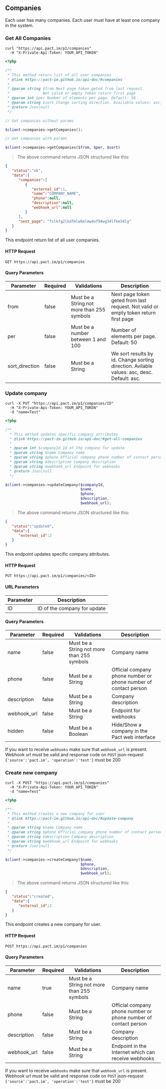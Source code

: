 ## Companies

<aside class="notice">
Each user has many companies. Each user must have at least one company
in the system.
</aside>

### Get All Companies

```shell
curl "https://api.pact.im/p1/companies"
  -H "X-Private-Api-Token: YOUR_API_TOKEN"
```

```php
<?php

/**
 * This method return list of all user companies
 * @link https://pact-im.github.io/api-doc/#companies
 *
 * @param string $from Next page token geted from last request.
 *               Not valid or empty token return first page
 * @param int $per Number of elements per page. Default: 50
 * @param string $sort Change sorting direction. Available values: asc, desc. Default: asc.
 * @return Json|null
 */

// Get companies without params

$client->companies->getCompanies();

// Get companies with params

$client->companies->getCompanies($from, $per, $sort)
```

> The above command returns JSON structured like this:

```json
{
   "status":"ok",
   "data":{
      "companies":[
         {
            "external_id":1,
            "name":"COMPANY_NAME",
            "phone":null,
            "description":null,
            "webhook_url":null
         }
      ],
      "next_page": "fslkfg2lkdfmlwkmlmw4of94wg34lfkm34lg"
   }
}
```

This endpoint return list of all user companies.

#### HTTP Request

`GET https://api.pact.im/p1/companies`

#### Query Parameters

Parameter | Required | Validations | Description
--------- | -------- | ----------- | -----------
from | false | Must be a String not more than 255 symbols | Next page token geted from last request. Not valid or empty token return first page
per | false | Must be a number between 1 and 100 | Number of elements per page. Default: 50
sort_direction | false | Must be a String | We sort results by id. Change sorting direction. Avilable values: asc, desc. Default: asc.

### Update company

```shell
curl -X PUT "https://api.pact.im/p1/companies/ID"
  -H "X-Private-Api-Token: YOUR_API_TOKEN"
  -d "name=Test"
```

```php
<?php

/**
  * This method updates specific company attributes
  * @link https://pact-im.github.io/api-doc/#get-all-companies
  *
  * @param int $companyId Id of the company for update
  * @param string $name Company name
  * @param string $phone Official company phone number of contact person
  * @param string $description Company description
  * @param string $webhook_url Endpoint for webhooks
  * @return Json|null
  */

$client->companies->updateCompany($companyId,
                                  $name,
                                  $phone,
                                  $description,
                                  $webhook_url);
```

> The above command returns JSON structured like this:

```json
{
   "status":"updated",
   "data":{
      "external_id":2
   }
}
```

This endpoint updates specific company attributes.

#### HTTP Request

`PUT https://api.pact.im/p1/companies/<ID>`

#### URL Parameters

Parameter | Description
--------- | -----------
ID | ID of the company for update

#### Query Parameters

Parameter | Required | Validations | Description
--------- | -------- | ----------- | -----------
name | false | Must be a String not more than 255 symbols | Company name
phone | false | Must be a String | Official company phone number or phone number of contact person
description | false | Must be a String | Company description
webhook_url | false | Must be a String | Endpoint for webhooks
hidden | false | Must be a Boolean | Hide/Show a company in the Pact web interface

<aside class="notice">
If you want to receive <code>webhooks</code> make sure that <code>webhook_url</code> is present. Webhook url must be valid and response code on <code>POST</code> json-request <code>{'source':'pact.im', 'operation':'test'}</code> must be 200
</aside>


### Create new company


```shell
curl -X POST "https://api.pact.im/p1/companies"
  -H "X-Private-Api-Token: YOUR_API_TOKEN"
  -d "name=Test"
```

```php
<?php

/**
 * This method creates a new company for user
 * @link https://pact-im.github.io/api-doc/#update-company
 *
 * @param string $name Company name
 * @param string $phone Official company phone number of contact person
 * @param string $description Company description
 * @param string $webhook_url Endpoint for webhooks
 * @return Json|null
 */

$client->companies->createCompany($name,
                                  $phone,
                                  $description,
                                  $webhook_url);
```

> The above command returns JSON structured like this:

```json
{
   "status":"created",
   "data":{
      "external_id":2
   }
}
```

This endpoint creates a new company for user.

#### HTTP Request

`POST https://api.pact.im/p1/companies`

#### Query Parameters

Parameter | Required | Validations | Description
--------- | -------- | ----------- | -----------
name | true | Must be a String not more than 255 symbols | Company name
phone | false | Must be a String | Official company phone number or phone number of contact person
description | false | Must be a String | Company description
webhook_url | false | Must be a String | Endpoint in the Internet which can receive webhooks

<aside class="notice">
If you want to receive <code>webhooks</code> make sure that <code>webhook_url</code> is present. Webhook url must be valid and response code on <code>POST</code> json-request <code>{'source':'pact.im', 'operation':'test'}</code> must be 200
</aside>
